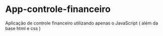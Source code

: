 # App-controle-financeiro
Aplicação de controle financeiro utilizando apenas o JavaScript ( além da base html e css )
